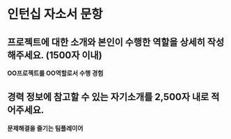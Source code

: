 # 인턴십 자소서 문항

## 프로젝트에 대한 소개와 본인이 수행한 역할을 상세히 작성해주세요. (1500자 이내)

 __OO프로젝트를 OO역할로서 수행 경험__

## 경력 정보에 참고할 수 있는 자기소개를 2,500자 내로 적어주세요.

__문제해결을 즐기는 팀플레이어__